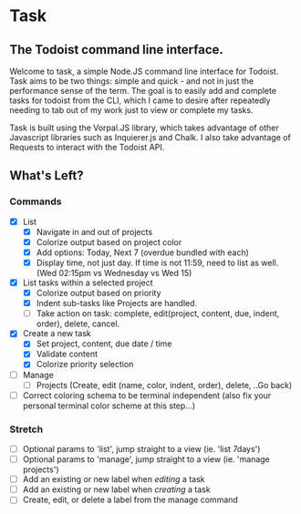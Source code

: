 # Task
## The Todoist command line interface.

Welcome to task, a simple Node.JS command line interface for Todoist. Task aims to be two things: simple and quick - and not in just the performance sense of the term. The goal is to easily add and complete tasks for todoist from the CLI, which I came to desire after repeatedly needing to tab out of my work just to view or complete my tasks. 

Task is built using the Vorpal.JS library, which takes advantage of other Javascript libraries such as Inquierer.js and Chalk. I also take advantage of Requests to interact with the Todoist API.

## What's Left?
### Commands
- [x] List
  - [x] Navigate in and out of projects
  - [x] Colorize output based on project color
  - [x] Add options: Today, Next 7 (overdue bundled with each)
  - [x] Display time, not just day. If time is not 11:59, need to list as well. (Wed 02:15pm vs Wednesday vs Wed 15)
- [x] List tasks within a selected project
  - [x] Colorize output based on priority
  - [x] Indent sub-tasks like Projects are handled.
  - [ ] Take action on task: complete, edit(project, content, due, indent, order), delete, cancel.
- [x] Create a new task
  - [x] Set project, content, due date / time
  - [x] Validate content
  - [x] Colorize priority selection
- [ ] Manage
  - [ ] Projects (Create, edit (name, color, indent, order), delete, ..Go back)
- [ ] Correct coloring schema to be terminal independent (also fix your personal terminal color scheme at this step...)

### Stretch
- [ ] Optional params to 'list', jump straight to a view (ie. 'list 7days')
- [ ] Optional params to 'manage', jump straight to a view (ie. 'manage projects')
- [ ] Add an existing or new label when *editing* a task
- [ ] Add an existing or new label when *creating* a task
- [ ] Create, edit, or delete a label from the manage command

